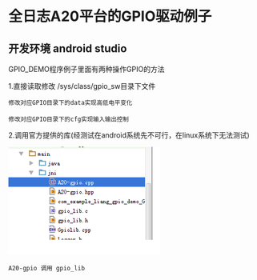 # 全日志A20平台的GPIO驱动例子
## 开发环境 android studio ##

GPIO_DEMO程序例子里面有两种操作GPIO的方法


1.直接读取修改 /sys/class/gpio_sw目录下文件

	修改对应GPIO目录下的data实现高低电平变化

	修改对应GPIO目录下的cfg实现输入输出控制

2.调用官方提供的库(经测试在android系统先不可行，在linux系统下无法测试)

![gpio](/png/gpio.png)

	A20-gpio 调用 gpio_lib